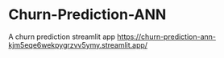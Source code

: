 # Churn-Prediction-ANN
A churn prediction streamlit app 
https://churn-prediction-ann-kjm5eqe6wekpygrzvv5ymy.streamlit.app/
